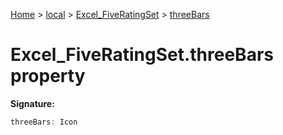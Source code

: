 [Home](./index) &gt; [local](local.md) &gt; [Excel\_FiveRatingSet](local.excel_fiveratingset.md) &gt; [threeBars](local.excel_fiveratingset.threebars.md)

# Excel\_FiveRatingSet.threeBars property


**Signature:**
```javascript
threeBars: Icon
```
